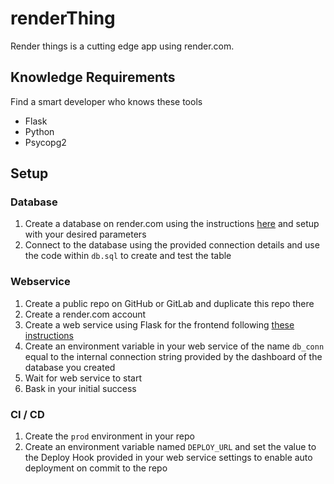 # renderThing

Render things is a cutting edge app using render.com.

## Knowledge Requirements

Find a smart developer who knows these tools

* Flask
* Python
* Psycopg2

## Setup

### Database
1. Create a database on render.com using the instructions [here](https://render.com/docs/databases#getting-started) and setup with your desired parameters
1. Connect to the database using the provided connection details and use the code within `db.sql` to create and test the table

### Webservice

1. Create a public repo on GitHub or GitLab and duplicate this repo there
1. Create a render.com account
1. Create a web service using Flask for the frontend following [these instructions](https://render.com/docs/deploy-flask)
1. Create an environment variable in your web service of the name `db_conn` equal to the internal connection string provided by the dashboard of the database you created
1. Wait for web service to start
1. Bask in your initial success

### CI / CD
1. Create the `prod` environment in your repo
1. Create an environment variable named `DEPLOY_URL` and set the value to the Deploy Hook provided in your web service settings to enable auto deployment on commit to the repo